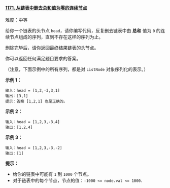 #### [1171\. 从链表中删去总和值为零的连续节点](https://leetcode.cn/problems/remove-zero-sum-consecutive-nodes-from-linked-list/)

难度：中等

给你一个链表的头节点 `head`，请你编写代码，反复删去链表中由 **总和** 值为 `0` 的连续节点组成的序列，直到不存在这样的序列为止。

删除完毕后，请你返回最终结果链表的头节点。

你可以返回任何满足题目要求的答案。

（注意，下面示例中的所有序列，都是对 `ListNode` 对象序列化的表示。）

**示例 1：**

```
输入：head = [1,2,-3,3,1]
输出：[3,1]
提示：答案 [1,2,1] 也是正确的。
```

**示例 2：**

```
输入：head = [1,2,3,-3,4]
输出：[1,2,4]
```

**示例 3：**

```
输入：head = [1,2,3,-3,-2]
输出：[1]
```

**提示：**

-   给你的链表中可能有 `1` 到 `1000` 个节点。
-   对于链表中的每个节点，节点的值：`-1000 <= node.val <= 1000`.
